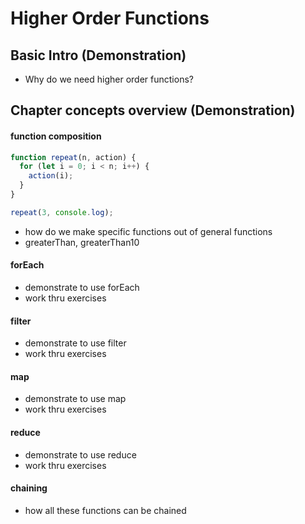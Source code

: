 # Higher Order Functions

## Basic Intro (Demonstration)

-   Why do we need higher order functions?

## Chapter concepts overview (Demonstration)

#### function composition
```js
function repeat(n, action) {
  for (let i = 0; i < n; i++) {
    action(i);
  }
}

repeat(3, console.log);

```

-   how do we make specific functions out of general functions
-   greaterThan, greaterThan10

#### forEach
-   demonstrate to use forEach
- work thru exercises

#### filter
-   demonstrate to use filter
- work thru exercises

#### map
-   demonstrate to use map
- work thru exercises

#### reduce
-   demonstrate to use reduce
- work thru exercises

#### chaining
-   how all these functions can be chained

